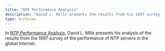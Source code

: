 ```yaml
---
title: "NTP Performance Analysis"
description: "David L. Mills presents the results from his 1997 survey of NTP's performance."
type: archives
---
```


In [NTP Performance Analysis](/reflib/brief/perf/perf.pdf), David L. Mills presents his analysis of the results from the 1997 survey of the performance of NTP servers in the global Internet.

<br>